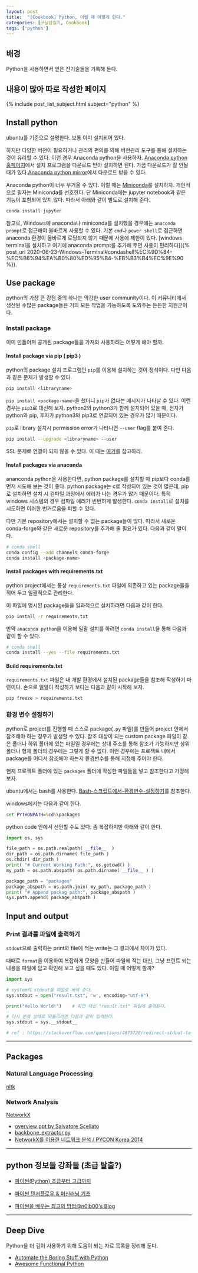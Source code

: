 ```yaml
---
layout: post
title:  "[Cookbook] Python, 이럴 때 이렇게 한다."
categories: [코딩삽질기, Cookbook]
tags: ['python']
---
```


## 배경

Python을 사용하면서 얻은 잔기술들을 기록해 둔다.

## 내용이 많아 따로 작성한 페이지

{% include post_list_subject.html subject="python" %}

## Install python

ubuntu를 기준으로 설명한다. 보통 이미 설치되어 있다. 

하지만 다양한 버전이 필요하거나 관리의 편의를 의해 버전관리 도구를 통해 설치하는 것이 유리할 수 있다. 이런 경우 Anaconda python을 사용하자. [Anaconda python 홈페이지](https://www.anaconda.com/distribution/#linux)에서 설치 프로그램을 다운로드 받아 설치하면 된다. 가끔 다운로드가 잘 안될 때가 있다.[Anaconda python mirror](https://mirrors.tuna.tsinghua.edu.cn/anaconda/archive/)에서 다운로드 받을 수 있다.

Anaconda python이 너무 무거울 수 있다. 이럴 때는 [Miniconda](https://docs.conda.io/en/latest/miniconda.html)를 설치하자. 개인적으로 필자는 Miniconda를 선호한다. 단 Miniconda에는 jupyter notebook과 같은 기능이 포함되어 있지 않다. 따라서 아래와 같이 별도로 설치해 준다. 

```bash
conda install jupyter
```

참고로, Windows에 anaconda나 miniconda를 설치했을 경우에는 `anaconda prompt`로 접근해야 올바르게 사용할 수 있다. 기본 `cmd`나 `power shell`로 접근하면 anaconda 환경이 올바르게 로딩되지 않기 때문에 사용에 제한이 있다. [windows terminal을 설치하고 여기에 anaconda prompt를 추가해 두면 사용이 편리하다]({% post_url 2020-06-23-Windows-Terminal#condashell%EC%9D%84-%EC%B6%94%EA%B0%80%ED%95%B4-%EB%B3%B4%EC%9E%90 %}). 

## Use package

python의 가장 큰 강점 중의 하나는 막강한 user community이다. 이 커뮤니티에서 생산된 수많은 package들은 거의 모든 작업을 가능하도록 도와주는 든든한 지원군이다.

### Install package

이미 만들어져 공개된 package들을 가져와 사용하려는 어떻게 해야 할까.

#### Install package via pip ( pip3 )

python의 package 설치 프로그램인 `pip`를 이용해 설치하는 것이 정석이다. 다만 다음과 같은 문제가 발생할 수 있다.

```bash
pip install <libraryname>
```

`pip install <package-name>`을 했더니 `pip`가 없다는 메시지가 나타날 수 있다. 이런 경우는 `pip3`로 대신해 보자. python2와 python3가 함께 설치되어 있을 때, 전자가 python와 pip, 후자가 python3와 pip3로 연결되어 있는 경우가 많기 때문이다.

`pip`로 library 설치시 permission error가 나타나면 `--user` flag를 붙여 준다.

```bash
pip install --upgrade <libraryname> --user
```

SSL 문제로 연결이 되지 않을 수 있다. 이 때는 [여기](https://pinedance.github.io/blog/2017/11/02/how-to-bypass-SSL)를 참고하라.

#### Install packages via anaconda

ananconda python을 사용한다면, python package를 설치할 때 pip보다 conda를 먼저 시도해 보는 것이 좋다. python package는 c로 작성되어 있는 것이 많은데, pip로 설치하면 설치 시 컴파일 과정에서 에러가 나는 경우가 많기 때문이다. 특히 windows 시스템의 경우 컴파일 에러가 빈번하게 발생한다. `conda install`로 설치를 시도하면 이러한 번거로움을 피할 수 있다.

다만 기본 repository에서는 설치할 수 없는 package들이 많다. 따라서 새로운 conda-forge와 같은 새로운 repository를 추가해 줄 필요가 있다. 다음과 같이 말이다.

```bash
# conda shell
conda config --add channels conda-forge
conda install <package-name>
```

#### Install packages with requirements.txt

python project에서는 통상 `requirements.txt` 파일에 의존하고 있는 package들을 적어 두고 일괄적으로 관리한다.

이 파일에 명시된 package들을 일과적으로 설치하려면 다음과 같이 한다.

```bash
pip install -r requirements.txt
```

만약 `anaconda python`을 이용해 일괄 설치를 하려면 `conda install`을 통해 다음과 같이 할 수 있다.

```bash
# conda shell
conda install --yes --file requirements.txt
```

#### Build requirements.txt

`requirements.txt` 파일은 내 개발 환경에서 설치된 package들을 참조해 작성하기 마련이다. 손으로 일일이 작성하기 보다는 다음과 같이 시작해 보자.

```bash
pip freeze > requirements.txt
```

### 환경 변수 설정하기

python로 project를 진행할 때 스스로 package(`.py` 파일)를 만들어 project 안에서 참조해야 하는 경우가 발생할 수 있다. 참조 대상이 되는 custom package 파일이 같은 폴더나 하위 폴더에 있는 파일일 경우에는 상대 주소를 통해 참조가 가능하지만 상위 폴더나 형제 폴더의 경우에는 그렇게 할 수 없다. 이런 경우에는 프로젝트 내에서 package를 어디서 참조해야 하는지 환경변수를 통해 지정해 주어야 한다.

현재 프로젝트 폴더에 있는 `packages` 폴더에 작성한 파일들을 넣고 참조한다고 가정해 보자.

ubuntu에서는 bash를 사용한다. [Bash-스크립트에서-환경변수-설정하기](https://pinedance.github.io/blog/2019/05/09/Bash-Cookbook#bash-스크립트에서-환경변수-설정하기)를 참조한다.

windows에서는 다음과 같이 한다.

```cmd
set PYTHONPATH=%cd%\packages
```

python code 안에서 선언할 수도 있다. 좀 복잡하지만 아래와 같이 한다.

```python
import os, sys

file_path = os.path.realpath( __file__  )
dir_path = os.path.dirname( file_path )
os.chdir( dir_path )
print( "# Current Working Path:", os.getcwd() )
my_path = os.path.abspath( os.path.dirname( __file__ ) )

package_path = "packages"
package_abspath = os.path.join( my_path, package_path )
print( "# Append packag path:", package_abspath )
sys.path.append( package_abspath )
```

## Input and output

### Print 결과를 파일에 출력하기

`stdout`으로 출력하는 print와 file에 적는 write는 그 결과에서 차이가 있다.

때때로 `format`을 이용하여 복잡하게 모양을 만들어 파일에 적는 대신, 그냥 프린트 되는 내용을 파일에 담고 확인해 보고 싶을 때도 있다. 이럴 때 어떻게 할까?

```python
import sys

# system의 stdout을 파일로 바꿔 준다.
sys.stdout = open("result.txt", 'w', encoding="utf-8")

print("Hello World!")    # 화면 대신 "result.txt" 파일에 출력된다.

# 다시 본래 상태로 되돌리려면 다음과 같이 입력한다.
sys.stdout = sys.__stdout__

# ref : https://stackoverflow.com/questions/4675728/redirect-stdout-to-a-file-in-python
```



***

## Packages

### Natural Language Processing

[nltk](http://www.nltk.org/api/nltk.html)

### Network Analysis

[NetworkX](https://networkx.github.io/)
* [overview ppt by Salvatore Scellato](https://www.cl.cam.ac.uk/~cm542/teaching/2011/stna-pdfs/stna-lecture11.pdf)
* [backbone_extractor.py](https://gist.github.com/brianckeegan/8846206)
* [NetworkX를 이용한 네트워크 분석 / PYCON Korea 2014](https://www.pycon.kr/2014/program/7)

***

## python 정보들 강좌들 (초급 탈출?)

* [파이썬(Python) 초급부터 고급까지](https://www.youtube.com/playlist?list=PLRx0vPvlEmdD8u2rzxmQ-L97jHTHiiDdy)

* [파이썬 텐서플로우 & 머신러닝 기초](https://www.youtube.com/playlist?list=PLRx0vPvlEmdAbnmLH9yh03cw9UQU_o7PO)

* [파이썬을 배우는 최고의 방법@n0lb00's Blog](https://nolboo.kim/blog/2014/08/10/the-best-way-to-learn-python/)

***

## Deep Dive

Python을 더 깊이 사용하기 위해 도움이 되는 자료 목록을 정리해 둔다.

* [Automate the Boring Stuff with Python](https://automatetheboringstuff.com/)
* [Awesome Functional Python](https://github.com/sfermigier/awesome-functional-python/blob/master/README.md)
